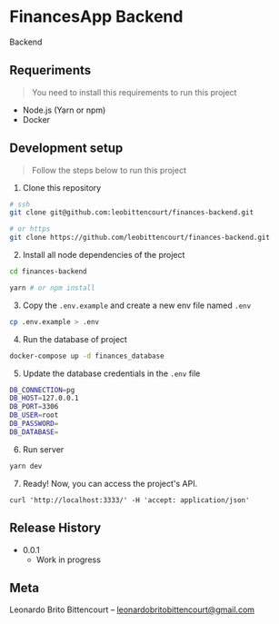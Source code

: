 # FinancesApp Backend
Backend

## Requeriments
> You need to install this requirements to run this project
- Node.js (Yarn or npm)
- Docker

## Development setup
> Follow the steps below to run this project

1. Clone this repository

```sh
# ssh
git clone git@github.com:leobittencourt/finances-backend.git

# or https
git clone https://github.com/leobittencourt/finances-backend.git
```

2. Install all node dependencies of the project

```sh
cd finances-backend

yarn # or npm install
```

3. Copy the `.env.example` and create a new env file named `.env`

```sh
cp .env.example > .env
```

4. Run the database of project

```sh
docker-compose up -d finances_database
```

5. Update the database credentials in the `.env` file

```sh
DB_CONNECTION=pg
DB_HOST=127.0.0.1
DB_PORT=3306
DB_USER=root
DB_PASSWORD=
DB_DATABASE=
```

6. Run server

```sh
yarn dev
```

7. Ready! Now, you can access the project's API.

```ssh
curl 'http://localhost:3333/' -H 'accept: application/json'
```

## Release History

* 0.0.1
    * Work in progress

## Meta

Leonardo Brito Bittencourt – leonardobritobittencourt@gmail.com
